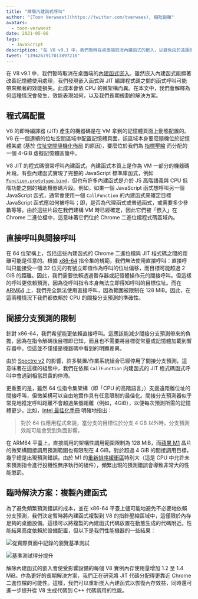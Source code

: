 ```yaml
---
title: "精簡內建函式呼叫"
author: "[Toon Verwaest](https://twitter.com/tverwaes), 縮短距離"
avatars:
  - toon-verwaest
date: 2021-05-06
tags:
  - JavaScript
description: "在 V8 v9.1 中，我們暫時在桌面端取消內建函式的嵌入，以避免由於遠距間接呼叫所帶來的效能問題。"
tweet: "1394267917013897216"
---
```


在 V8 v9.1 中，我們暫時取消在桌面端的[內建函式嵌入](https://v8.dev/blog/embedded-builtins)。雖然嵌入內建函式能顯著改善記憶體使用處理，我們發現嵌入函式與 JIT 編譯程式碼之間的函式呼叫可能帶來顯著的效能損失。此成本會依 CPU 的微架構而異。在本文中，我們會解釋為何這種情況會發生、效能表現如何，以及我們長期規劃的解決方案。

<!--truncate-->
## 程式碼配置

V8 的即時編譯器 (JIT) 產生的機器碼是在 VM 拿到的記憶體頁面上動態配置的。V8 在一個連續的位址空間區域中配置記憶體頁面，該區域本身要麼隨機位於記憶體某處 (基於 [位址空間隨機化佈局](https://en.wikipedia.org/wiki/Address_space_layout_randomization) 的原因)，要麼位於我們為 [指標壓縮](https://v8.dev/blog/pointer-compression) 而分配的一個 4-GiB 虛擬記憶體區籠中。

V8 JIT 的程式碼很常呼叫內建函式。內建函式本質上是作為 VM 一部分的機器碼片段。有些內建函式實現了完整的 JavaScript 標準庫函式，例如 [`Function.prototype.bind`](https://developer.mozilla.org/docs/Web/JavaScript/Reference/Global_objects/Function/bind)，但也有許多內建函式是介於 JS 高階語義與 CPU 低階功能之間的補助機器碼片段。例如，如果一個 JavaScript 函式想呼叫另一個 JavaScript 函式，通常會使用一個 `CallFunction` 的內建函式來確定目標 JavaScript 函式應如何被呼叫；即，是否為代理函式或普通函式，或需要多少參數等等。由於這些片段在我們建構 VM 時已經確定，因此它們被「嵌入」在 Chrome 二進位檔中，這意味著它們位於 Chrome 二進位檔程式碼區域內。

## 直接呼叫與間接呼叫

在 64 位架構上，包括這些內建函式的 Chrome 二進位檔與 JIT 程式碼之間的距離可能是任意的。根據 [x86-64](https://en.wikipedia.org/wiki/X86-64) 指令集的規範，我們無法使用直接呼叫：直接呼叫只能接受一個 32 位元的有號立即值作為呼叫的位址偏移，而目標可能超過 2 GiB 的距離。因此，我們需要依賴透過暫存器或記憶體操作元的間接呼叫。但這樣的呼叫更依賴預測，因為從呼叫指令本身無法立即得知呼叫的目標位址。而在 [ARM64](https://en.wikipedia.org/wiki/AArch64) 上，我們完全無法使用直接呼叫，因為範圍被限制在 128 MiB。因此，在這兩種情況下我們都依賴於 CPU 的間接分支預測的準確性。

## 間接分支預測的限制

針對 x86-64，我們希望能更依賴直接呼叫。這應該能減少間接分支預測帶來的負擔，因為在指令解碼後目標即已知，而且也不需要將目標從常量或記憶體加載到暫存器中。但這並不僅僅是機器碼中看到的明顯差異。

由於 [Spectre v2](https://googleprojectzero.blogspot.com/2018/01/reading-privileged-memory-with-side.html) 的影響，許多裝置/作業系統組合已經停用了間接分支預測。這意味著在這樣的組態中，我們在依賴 `CallFunction` 内建函式的 JIT 程式碼函式呼叫中會遇到相當昂貴的停滯。

更重要的是，雖然 64 位指令集架構（即「CPU 的高階語言」）支援遠距離位址的間接呼叫，但微架構可以自由地實作具有任意限制的最佳化。間接分支預測器似乎常見地推定呼叫距離不會超過某個距離（例如，4GiB），以便每次預測所需的記憶體更少。比如，[Intel 最佳化手冊](https://www.intel.com/content/dam/www/public/us/en/documents/manuals/64-ia-32-architectures-optimization-manual.pdf) 明確地指出：

> 對於 64 位應用程式來說，當分支的目標位於分支 4 GB 以外時，分支預測效能可能會受到負面影響。

在 ARM64 平臺上，直接調用的架構性調用範圍限制為 128 MiB，而[蘋果 M1](https://en.wikipedia.org/wiki/Apple_M1) 晶片的微架構間接調用預測範圍也有限制在 4 GiB。對於超過 4 GiB 的間接調用目標，幾乎總是出現預測錯誤。由於 M1 的[重新排序緩衝區](https://en.wikipedia.org/wiki/Re-order_buffer)特別大（這是 CPU 中允許未來預測指令進行投機性無序執行的組件），頻繁出現的預測錯誤會導致非常大的性能懲罰。

## 臨時解決方案：複製內建函式

為了避免頻繁預測錯誤的成本，並在 x86-64 平臺上儘可能地避免不必要地依賴分支預測，我們決定暫時將內建函式複製到 V8 的指針壓縮區域中，這僅限於內存足夠的桌面設備。這樣可以將複製的內建函式代碼放置在動態生成的代碼附近。性能結果高度依賴於設備配置，但以下是我們性能機器的一些結果：

![從實際頁面中記錄的瀏覽基準測試](/_img/short-builtin-calls/v8-browsing.svg)

![基準測試得分提升](/_img/short-builtin-calls/benchmarks.svg)

解除內建函式的嵌入會使受影響設備的每個 V8 實例內存使用量增加 1.2 至 1.4 MiB。作為更好的長期解決方案，我們正在研究將 JIT 代碼分配得更靠近 Chrome 二進位檔的可能性。這樣，我們可以重新嵌入內建函式以恢復內存效益，同時還可進一步提升從 V8 生成代碼到 C++ 代碼調用的性能。
